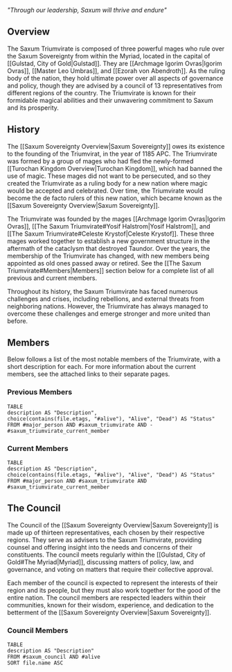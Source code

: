 *"Through our leadership, Saxum will thrive and endure"*
## Overview
The Saxum Triumvirate is composed of three powerful mages who rule over the Saxum Sovereignty from within the Myriad, located in the capital of [[Gulstad, City of Gold|Gulstad]]. They are [[Archmage Igorim Ovras|Igorim Ovras]], [[Master Leo Umbras]], and [[Ezorah von Abendroth]]. As the ruling body of the nation, they hold ultimate power over all aspects of governance and policy, though they are advised by a council of 13 representatives from different regions of the country. The Triumvirate is known for their formidable magical abilities and their unwavering commitment to Saxum and its prosperity.
## History
The [[Saxum Sovereignty Overview|Saxum Sovereignty]] owes its existence to the founding of the Triumvirat, in the year of 1185 APC. The Triumvirate was formed by a group of mages who had fled the newly-formed [[Turochan Kingdom Overview|Turochan Kingdom]], which had banned the use of magic. These mages did not want to be persecuted, and so they created the Triumvirate as a ruling body for a new nation where magic would be accepted and celebrated. Over time, the Triumvirate would become the de facto rulers of this new nation, which became known as the [[Saxum Sovereignty Overview|Saxum Sovereignty]].

The Triumvirate was founded by the mages [[Archmage Igorim Ovras|Igorim Ovras]], [[The Saxum Triumvirate#Yosif Halstrom|Yosif Halstrom]], and [[The Saxum Triumvirate#Celeste Krystof|Celeste Krystof]]. These three mages worked together to establish a new government structure in the aftermath of the cataclysm that destroyed Taundor. Over the years, the membership of the Triumvirate has changed, with new members being appointed as old ones passed away or retired. See the [[The Saxum Triumvirate#Members|Members]] section below for a complete list of all previous and current members.

Throughout its history, the Saxum Triumvirate has faced numerous challenges and crises, including rebellions, and external threats from neighboring nations. However, the Triumvirate has always managed to overcome these challenges and emerge stronger and more united than before.
## Members
Below follows a list of the most notable members of the Triumvirate, with a short description for each. For more information about the current members, see the attached links to their separate pages.
### Previous Members
```dataview
TABLE
description AS "Description",
choice(contains(file.etags, "#alive"), "Alive", "Dead") AS "Status"
FROM #major_person AND #saxum_triumvirate AND -#saxum_triumvirate_current_member 
```
### Current Members
```dataview
TABLE
description AS "Description",
choice(contains(file.etags, "#alive"), "Alive", "Dead") AS "Status"
FROM #major_person AND #saxum_triumvirate AND #saxum_triumvirate_current_member 
```
## The Council
The Council of the [[Saxum Sovereignty Overview|Saxum Sovereignty]] is made up of thirteen representatives, each chosen by their respective regions. They serve as advisers to the Saxum Triumvirate, providing counsel and offering insight into the needs and concerns of their constituents. The council meets regularly within the [[Gulstad, City of Gold#The Myriad|Myriad]], discussing matters of policy, law, and governance, and voting on matters that require their collective approval.

Each member of the council is expected to represent the interests of their region and its people, but they must also work together for the good of the entire nation. The council members are respected leaders within their communities, known for their wisdom, experience, and dedication to the betterment of the [[Saxum Sovereignty Overview|Saxum Sovereignty]].
### Council Members
```dataview
TABLE
description AS "Description"
FROM #saxum_council AND #alive 
SORT file.name ASC
```
